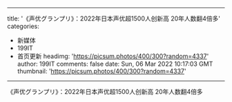 
---
title: '《声优グランプリ》：2022年日本声优超1500人创新高 20年人数翻4倍多'
categories: 
 - 新媒体
 - 199IT
 - 首页更新
headimg: 'https://picsum.photos/400/300?random=4337'
author: 199IT
comments: false
date: Sun, 06 Mar 2022 10:17:03 GMT
thumbnail: 'https://picsum.photos/400/300?random=4337'
---

<div>   
《声优グランプリ》：2022年日本声优超1500人创新高 20年人数翻4倍多  
</div>
            
